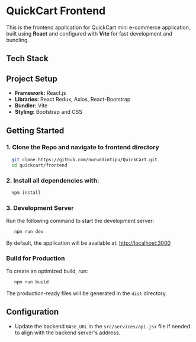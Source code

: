 # QuickCart Frontend

This is the frontend application for QuickCart mini e-commerce application, built using **React** and configured with **Vite** for fast development and bundling.

## Tech Stack


## Project Setup
- **Framework:** React.js
- **Libraries:** React Redux, Axios, React-Bootstrap
- **Bundler:** Vite
- **Styling:** Bootstrap and CSS


## Getting Started

### 1. Clone the Repo and navigate to frontend directory
```bash
  git clone https://github.com/nuruddintipu/QuickCart.git
  cd quickcart/frontend
```
### 2. Install all dependencies with:
 ```bash
   npm install
   ```
### 3. Development Server

Run the following command to start the development server:
```bash 
   npm run dev
```
By default, the application will be available at: [http://localhost:3000](http://localhost:3000)

### Build for Production
To create an optimized build, run:
```bash 
   npm run build
```
The production-ready files will be generated in the `dist` directory.

## Configuration
- Update the backend `BASE_URL` in the `src/services/api.jsx` file if needed to align with the backend server's address.

